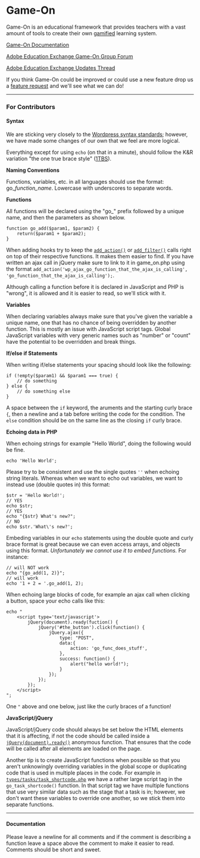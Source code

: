 # Game-On

Game-On is an educational framework that provides teachers with a vast amount of tools to create their own <a href="http://en.wikipedia.org/wiki/Gamification" target="_blank">gamified</a> learning system.

<a href="http://maclab.guhsd.net/game-on" target="_blank">Game-On Documentation</a>

<a href="http://edex.adobe.com/group/game-on/discussions/" target="_blank">Adobe Education Exchange Game-On Group Forum</a>

<a href="http://edex.adobe.com/group/game-on/discussion/2fcaa2/" target="_blank">Adobe Education Exchange Updates Thread</a>

If you think Game-On could be improved or could use a new feature drop us a <a href="http://edex.adobe.com/group/game-on/discussion/8610bf/" target="_blank">feature request</a> and we'll see what we can do!

* * *

### For Contributors

#### Syntax

We are sticking very closely to the <a href="http://make.wordpress.org/core/handbook/coding-standards/php/" target="_blank">Wordpress syntax standards</a>; however, we have made some changes of our own that we feel are more logical.

Everything except for using `echo` (on that in a minute), should follow the K&R variation "the one true brace style" (<a href="http://en.wikipedia.org/wiki/Indent_style#Variant:_1TBS" target="_blank">1TBS</a>).

**Naming Conventions**

Functions, variables, etc. in all languages should use the format: go_*function_name*.  Lowercase with underscores to separate words.

**Functions**

All functions will be declared using the "go_" prefix followed by a unique name, and then the parameters as shown below.

```
function go_add($param1, $param2) {
	return($param1 + $param2);
}
```

When adding hooks try to keep the <a href="http://codex.wordpress.org/Function_Reference/add_action" target="_blank">`add_action()`</a> or <a href="http://codex.wordpress.org/Function_Reference/add_filter" target="_blank">`add_filter()`</a> calls right on top of their respective functions.  It makes them easier to find.  If you have written an ajax call in jQuery make sure to link to it in game_on.php using the format `add_action('wp_ajax_go_function_that_the_ajax_is_calling', 'go_function_that_the_ajax_is_calling');`.

Although calling a function before it is declared in JavaScript and PHP is "wrong", it is allowed and it is easier to read, so we'll stick with it.

**Variables**

When declaring variables always make sure that you've given the variable a unique name, one that has no chance of being overridden by another function.  This is mostly an issue with JavaScript script tags.  Global JavaScript variables with very generic names such as "number" or "count" have the potential to be overridden and break things.

**If/else if Statements**

When writing if/else statements your spacing should look like the following:

```
if (!empty($param1) && $param1 === true) {
	// do something
} else {
	// do something else
}
```

A space between the `if` keyword, the aruments and the starting curly brace `{`, then a newline and a tab before writing the code for the condition.  The `else` condition should be on the same line as the closing `if` curly brace.

**Echoing data in PHP**

When echoing strings for example "Hello World", doing the following would be fine.

```
echo 'Hello World';
```

Please try to be consistent and use the single quotes `''` when echoing string literals.  Whereas when we want to echo out variables, we want to instead use (double quotes in) this format:

```
$str = 'Hello World!';
// YES
echo $str;
// YES
echo "{$str} What's new?";
// NO
echo $str.'What\'s new?';
```

Embeding variables in our `echo` statements using the double quote and curly brace format is great because we can even access arrays, and objects using this format.  *Unfortunately we cannot use it to embed functions.*  For instance:

```
// will NOT work
echo "{go_add(1, 2)}";
// will work
echo '1 + 2 = '.go_add(1, 2);
```

When echoing large blocks of code, for example an ajax call when clicking a button, space your echo calls like this:

```
echo "
	<script type='text/javascript'>
		jQuery(document).ready(fuction() {
			jQuery('#the_button').click(function() {
				jQuery.ajax({
					type: "POST",
					data:{
						action: 'go_func_does_stuff',
					},
					success: function() {
						alert("hello world!");
					}
				});
			});
		});
	</script>
";
```

One `"` above and one below, just like the curly braces of a function!

**JavaScript/jQuery**

JavaScript/jQuery code should always be set below the HTML elements that it is affecting, if not the code should be called inside a <a href="http://api.jquery.com/ready/" target="_blank">`jQuery(document).ready()`</a> anonymous function.  That ensures that the code will be called after all elements are loaded on the page.

Another tip is to create JavaScript functions when possible so that you aren't unknowingly overriding variables in the global scope or duplicating code that is used in multiple places in the code.  For example in <a href="https://github.com/TheMacLab/game-on/blob/master/types/tasks/task_shortcode.php" target="_blank">`types/tasks/task_shortcode.php`</a> we have a rather large script tag in the `go_task_shortcode()` function.  In that script tag we have multiple functions that use very similar data such as the stage that a task is in; however, we don't want these variables to override one another, so we stick them into separate functions.

* * *
#### Documentation

Please leave a newline for all comments and if the comment is describing a function leave a space above the comment to make it easier to read.  Comments should be short and sweet.